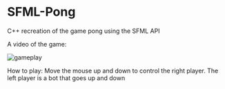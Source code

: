 # SFML-Pong
C++ recreation of the game pong using the SFML API

A video of the game:

![gameplay](https://github.com/dylanabzr/SFML-Pong/blob/main/gameplay.gif)

How to play:
Move the mouse up and down to control the right player. The left player is a bot that goes up and down
